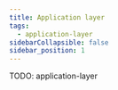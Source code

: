 ```yaml
---
title: Application layer
tags:
  - application-layer
sidebarCollapsible: false
sidebar_position: 1
---
```


TODO: application-layer